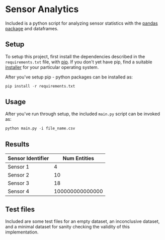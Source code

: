 # Sensor Analytics

Included is a python script for analyzing sensor statistics with the [pandas package](https://pandas.pydata.org/) and dataframes.

## Setup

To setup this project, first install the dependencies described in the `requirements.txt` file, with [pip](https://pypi.org/project/pip/). If you don't yet have pip, find a suitable [installer](https://pip.pypa.io/en/stable/installation/) for your particular operating system. 

After you've setup pip - python packages can be installed as:

```python
pip install -r requirements.txt
```

## Usage

After you've run through setup, the included `main.py` script can be invoked as:

```python
python main.py -i file_name.csv
```

## Results

| Sensor Identifier | Num Entities    |
| ----------------- | --------------- |
| Sensor 1          | 4               |
| Sensor 2          | 10              |
| Sensor 3          | 18              |
| Sensor 4          | 100000000000000 |

## Test files
Included are some test files for an empty dataset, an inconclusive dataset, and a minimal dataset for sanity checking the validity of this implementation.